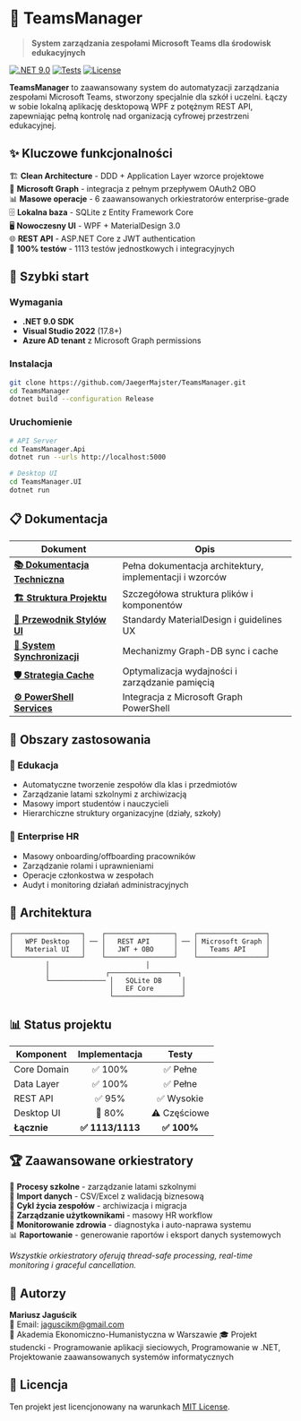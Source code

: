# 🏫 TeamsManager

> **System zarządzania zespołami Microsoft Teams dla środowisk edukacyjnych**

[![.NET 9.0](https://img.shields.io/badge/.NET-9.0-blue.svg)](https://dotnet.microsoft.com/download/dotnet/9.0)
[![Tests](https://img.shields.io/badge/Tests-1113%2F1113%20%E2%9C%85-brightgreen.svg)](TeamsManager.Tests)
[![License](https://img.shields.io/badge/License-MIT-yellow.svg)](LICENSE)

**TeamsManager** to zaawansowany system do automatyzacji zarządzania zespołami Microsoft Teams, stworzony specjalnie dla szkół i uczelni. Łączy w sobie lokalną aplikację desktopową WPF z potężnym REST API, zapewniając pełną kontrolę nad organizacją cyfrowej przestrzeni edukacyjnej.

## ✨ Kluczowe funkcjonalności

🏗️ **Clean Architecture** - DDD + Application Layer wzorce projektowe  
🔗 **Microsoft Graph** - integracja z pełnym przepływem OAuth2 OBO  
📊 **Masowe operacje** - 6 zaawansowanych orkiestratorów enterprise-grade  
🗄️ **Lokalna baza** - SQLite z Entity Framework Core  
🖥️ **Nowoczesny UI** - WPF + MaterialDesign 3.0  
🌐 **REST API** - ASP.NET Core z JWT authentication  
🧪 **100% testów** - 1113 testów jednostkowych i integracyjnych  

## 🚀 Szybki start

### Wymagania
- **.NET 9.0 SDK**
- **Visual Studio 2022** (17.8+)
- **Azure AD tenant** z Microsoft Graph permissions

### Instalacja
```bash
git clone https://github.com/JaegerMajster/TeamsManager.git
cd TeamsManager
dotnet build --configuration Release
```

### Uruchomienie
```bash
# API Server
cd TeamsManager.Api
dotnet run --urls http://localhost:5000

# Desktop UI
cd TeamsManager.UI  
dotnet run
```

## 📋 Dokumentacja

| Dokument | Opis |
|----------|------|
| **[📚 Dokumentacja Techniczna](docs/dokTech.md)** | Pełna dokumentacja architektury, implementacji i wzorców |
| **[🏗️ Struktura Projektu](docs/strukturaProjektu.md)** | Szczegółowa struktura plików i komponentów |
| **[🎨 Przewodnik Stylów UI](docs/styleUI.md)** | Standardy MaterialDesign i guidelines UX |
| **[🔄 System Synchronizacji](docs/synchronizacja.md)** | Mechanizmy Graph-DB sync i cache |
| **[🛡️ Strategia Cache](docs/strategiaCache.md)** | Optymalizacja wydajności i zarządzanie pamięcią |
| **[⚙️ PowerShell Services](docs/powerShellService.md)** | Integracja z Microsoft Graph PowerShell |

## 🎯 Obszary zastosowania

### 🏫 Edukacja
- Automatyczne tworzenie zespołów dla klas i przedmiotów
- Zarządzanie latami szkolnymi z archiwizacją
- Masowy import studentów i nauczycieli
- Hierarchiczne struktury organizacyjne (działy, szkoły)

### 🏢 Enterprise HR
- Masowy onboarding/offboarding pracowników  
- Zarządzanie rolami i uprawnieniami
- Operacje członkostwa w zespołach
- Audyt i monitoring działań administracyjnych

## 🔧 Architektura

```
┌─────────────────┐    ┌─────────────────┐    ┌─────────────────┐
│   WPF Desktop   │ ── │   REST API      │ ── │ Microsoft Graph │
│   Material UI   │    │   JWT + OBO     │    │   Teams API     │
└─────────────────┘    └─────────────────┘    └─────────────────┘
         │                        │
         │              ┌─────────────────┐
         └────────────── │   SQLite DB     │
                         │   EF Core       │
                         └─────────────────┘
```

## 📊 Status projektu

| Komponent | Implementacja | Testy |
|-----------|:------------:|:-----:|
| Core Domain | ✅ 100% | ✅ Pełne |
| Data Layer | ✅ 100% | ✅ Pełne | 
| REST API | ✅ 95% | ✅ Wysokie |
| Desktop UI | 🔄 80% | ⚠️ Częściowe |
| **Łącznie** | **✅ 1113/1113** | **✅ 100%** |

## 🏆 Zaawansowane orkiestratory

🏫 **Procesy szkolne** - zarządzanie latami szkolnymi  
📂 **Import danych** - CSV/Excel z walidacją biznesową  
🔄 **Cykl życia zespołów** - archiwizacja i migracja  
👥 **Zarządzanie użytkownikami** - masowy HR workflow  
🏥 **Monitorowanie zdrowia** - diagnostyka i auto-naprawa systemu  
📊 **Raportowanie** - generowanie raportów i eksport danych systemowych  

*Wszystkie orkiestratory oferują thread-safe processing, real-time monitoring i graceful cancellation.*

## 🤝 Autorzy

**Mariusz Jaguścik**  
📧 Email: [jaguscikm@gmail.com](mailto:jaguscikm@gmail.com)  
🏫 Akademia Ekonomiczno-Humanistyczna w Warszawie 
🎓 Projekt studencki - Programowanie aplikacji sieciowych, Programowanie w .NET, Projektowanie zaawansowanych systemów informatycznych  

## 📄 Licencja

Ten projekt jest licencjonowany na warunkach [MIT License](LICENSE).
